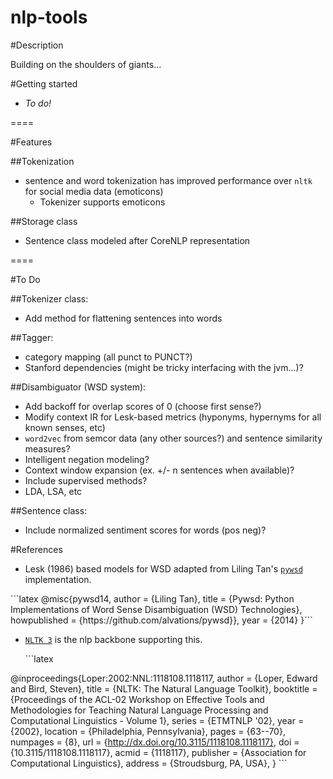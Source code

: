 nlp-tools
=========

#Description

Building on the shoulders of giants...


#Getting started 

- _To do!_


====

#Features

##Tokenization

- sentence and word tokenization has improved performance over `nltk` for social media data (emoticons)
  - Tokenizer supports emoticons
 
##Storage class
- Sentence class modeled after CoreNLP representation

====

#To Do

##Tokenizer class:

- Add method for flattening sentences into words


##Tagger:

- category mapping (all punct to PUNCT?) 
- Stanford dependencies (might be tricky interfacing with the jvm...)?

##Disambiguator (WSD system):  

- Add backoff for overlap scores of 0 (choose first sense?)
- Modify context IR for Lesk-based metrics (hyponyms, hypernyms for all known senses, etc)
- `word2vec` from semcor data (any other sources?) and sentence similarity measures?
- Intelligent negation modeling?
- Context window expansion (ex. +/- n sentences when available)?
- Include supervised methods?
- LDA, LSA, etc

##Sentence class:

 - Include normalized sentiment scores for words (pos neg)?


#References

- Lesk (1986) based models for WSD adapted from Liling Tan's [`pywsd`](https://github.com/alvations/pywsd) implementation.
 <p>
 ```latex
 @misc{pywsd14,
 	author = {Liling Tan},
 	title = {Pywsd: Python Implementations of Word Sense Disambiguation (WSD) Technologies},
 	howpublished = {https://github.com/alvations/pywsd}},
 	year = {2014}
}```

- [`NLTK 3`](https://github.com/nltk/nltk) is the nlp backbone supporting this.
   <p>```latex
 @inproceedings{Loper:2002:NNL:1118108.1118117,
    author = {Loper, Edward and Bird, Steven},
    title = {NLTK: The Natural Language Toolkit},
    booktitle = {Proceedings of the ACL-02 Workshop on Effective Tools and Methodologies for Teaching Natural Language Processing and Computational Linguistics - Volume 1},
    series = {ETMTNLP '02},
    year = {2002},
    location = {Philadelphia, Pennsylvania},
    pages = {63--70},
    numpages = {8},
    url = {http://dx.doi.org/10.3115/1118108.1118117},
    doi = {10.3115/1118108.1118117},
    acmid = {1118117},
    publisher = {Association for Computational Linguistics},
    address = {Stroudsburg, PA, USA},
} ```


